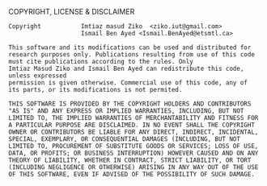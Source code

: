 COPYRIGHT, LICENSE & DISCLAIMER

    Copyright           Imtiaz masud Ziko  <ziko.iut@gmail.com>
                        Ismail Ben Ayed <Ismail.BenAyed@etsmtl.ca>

    This software and its modifications can be used and distributed for 
    research purposes only. Publications resulting from use of this code
    must cite publications according to the rules. Only
    Imtiaz Masud Ziko and Ismail Ben Ayed can redistribute this code, unless expressed
    permission is given otherwise. Commercial use of this code, any of 
    its parts, or its modifications is not permited.

    THIS SOFTWARE IS PROVIDED BY THE COPYRIGHT HOLDERS AND CONTRIBUTORS
    "AS IS" AND ANY EXPRESS OR IMPLIED WARRANTIES, INCLUDING, BUT NOT
    LIMITED TO, THE IMPLIED WARRANTIES OF MERCHANTABILITY AND FITNESS FOR
    A PARTICULAR PURPOSE ARE DISCLAIMED. IN NO EVENT SHALL THE COPYRIGHT
    OWNER OR CONTRIBUTORS BE LIABLE FOR ANY DIRECT, INDIRECT, INCIDENTAL,
    SPECIAL, EXEMPLARY, OR CONSEQUENTIAL DAMAGES (INCLUDING, BUT NOT
    LIMITED TO, PROCUREMENT OF SUBSTITUTE GOODS OR SERVICES; LOSS OF USE,
    DATA, OR PROFITS; OR BUSINESS INTERRUPTION) HOWEVER CAUSED AND ON ANY
    THEORY OF LIABILITY, WHETHER IN CONTRACT, STRICT LIABILITY, OR TORT
    (INCLUDING NEGLIGENCE OR OTHERWISE) ARISING IN ANY WAY OUT OF THE USE
    OF THIS SOFTWARE, EVEN IF ADVISED OF THE POSSIBILITY OF SUCH DAMAGE.
